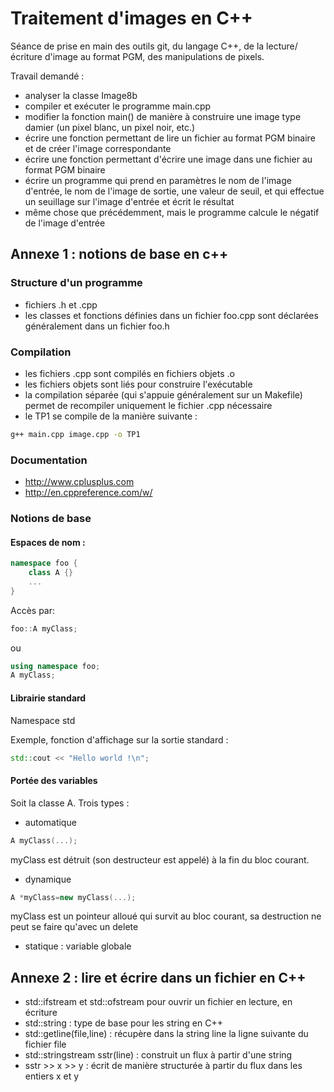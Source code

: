 # Traitement d'images en C++

Séance de prise en main des outils git, du langage C++, de la lecture/écriture d'image au format PGM, des manipulations de pixels.

Travail demandé :
- analyser la classe Image8b 
- compiler et exécuter le programme main.cpp
- modifier la fonction main() de manière à construire une image type damier (un pixel blanc, un pixel noir, etc.)
- écrire une fonction permettant de lire un fichier au format PGM binaire et de créer l'image correspondante
- écrire une fonction permettant d'écrire une image dans une fichier au format PGM binaire 
- écrire un programme qui prend en paramètres le nom de l'image d'entrée, le nom de l'image de sortie, une valeur de seuil, et qui effectue un seuillage sur l'image d'entrée et écrit le résultat
- même chose que précédemment, mais le programme calcule le négatif de l'image d'entrée

## Annexe 1 : notions de base en c++

### Structure d'un programme
- fichiers .h et .cpp
- les classes et fonctions définies dans un fichier foo.cpp sont déclarées généralement dans un fichier foo.h

### Compilation
- les fichiers .cpp sont compilés en fichiers objets .o
- les fichiers objets sont liés pour construire l'exécutable
- la compilation séparée (qui s'appuie généralement sur un Makefile) permet de recompiler uniquement le fichier .cpp nécessaire
- le TP1 se compile de la manière suivante :

```sh
g++ main.cpp image.cpp -o TP1
```
### Documentation
- http://www.cplusplus.com
- http://en.cppreference.com/w/

### Notions de base
#### Espaces de nom :
```cpp
namespace foo {
	class A {}
	...
}
```
Accès par:
```cpp
foo::A myClass;
``` 
ou
```cpp
using namespace foo; 
A myClass;
```

#### Librairie standard
Namespace std

Exemple, fonction d'affichage sur la sortie standard :
```cpp
std::cout << "Hello world !\n";
```

#### Portée des variables 
Soit la classe A.
Trois types :
- automatique
```cpp
A myClass(...);
```
myClass est détruit (son destructeur est appelé) à la fin du bloc courant.

- dynamique
```cpp
A *myClass=new myClass(...);
```
myClass est un pointeur alloué qui survit au bloc courant, sa destruction ne peut se faire qu'avec un delete

- statique : variable globale


## Annexe 2 : lire et écrire dans un fichier en C++

- std::ifstream et std::ofstream pour ouvrir un fichier en lecture, en écriture
- std::string : type de base pour les string en C++
- std::getline(file,line) : récupère dans la string line la ligne suivante du fichier file
- std::stringstream sstr(line) : construit un flux à partir d'une string
- sstr >> x >> y : écrit de manière structurée à partir du flux dans les entiers x et y 







